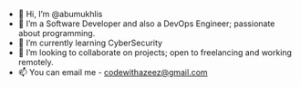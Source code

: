 - 👋 Hi, I’m @abumukhlis
- 👀 I’m a Software Developer and also a DevOps Engineer; passionate about programming.
- 🌱 I’m currently learning CyberSecurity
- 💞️ I’m looking to collaborate on projects; open to freelancing and working remotely.
- 📫 You can email me - codewithazeez@gmail.com

<!---
abumukhlis/abumukhlis is a ✨ special ✨ repository because its `README.md` (this file) appears on your GitHub profile.
You can click the Preview link to take a look at your changes.
--->

